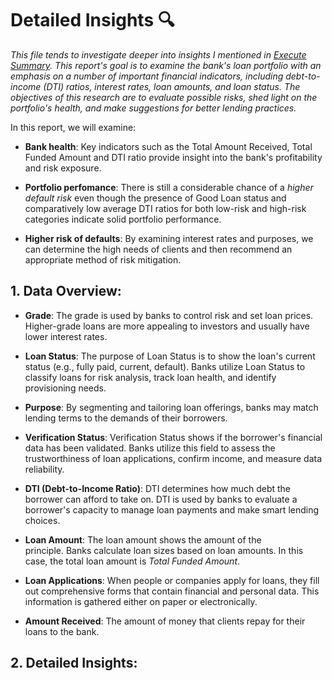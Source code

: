 # Detailed Insights 🔍 
_This file tends to investigate deeper into insights I mentioned in [Execute Summary](insights/Executive_Summary.md). This report's goal is to examine the bank's loan portfolio with an emphasis on a number of important financial indicators, including debt-to-income (DTI) ratios, interest rates, loan amounts, and loan status. The objectives of this research are to evaluate possible risks, shed light on the portfolio's health, and make suggestions for better lending practices._

In this report, we will examine:

 - **Bank health**: Key indicators such as the Total Amount Received, Total Funded Amount and DTI ratio provide insight into the bank's profitability and risk exposure.
   
 - **Portfolio perfomance**: There is still a considerable chance of a _higher default risk_ even though the presence of Good Loan status and comparatively low average DTI ratios for both low-risk and high-risk categories indicate solid portfolio performance.
   
 - **Higher risk of defaults**: By examining interest rates and purposes, we can determine the high needs of clients and then recommend an appropriate method of risk mitigation.

## 1. Data Overview:

- **Grade**: The grade is used by banks to control risk and set loan prices. Higher-grade loans are more appealing to investors and usually have lower interest rates.
  
- **Loan Status**: The purpose of Loan Status is to show the loan's current status (e.g., fully paid, current, default). Banks utilize Loan Status to classify loans for risk analysis, track loan health, and identify provisioning needs.
  
- **Purpose**: By segmenting and tailoring loan offerings, banks may match lending terms to the demands of their borrowers.
  
- **Verification Status**: Verification Status shows if the borrower's financial data has been validated. Banks utilize this field to assess the trustworthiness of loan applications, confirm income, and measure data reliability.

- **DTI (Debt-to-Income Ratio)**: DTI determines how much debt the borrower can afford to take on. DTI is used by banks to evaluate a borrower's capacity to manage loan payments and make smart lending choices.
  
- **Loan Amount**: The loan amount shows the amount of the principle. Banks calculate loan sizes based on loan amounts. In this case, the total loan amount is _Total Funded Amount_. 
  
- **Loan Applications**: When people or companies apply for loans, they fill out comprehensive forms that contain financial and personal data. This information is gathered either on paper or electronically.
  
- **Amount Received**: The amount of money that clients repay for their loans to the bank.

## 2. Detailed Insights:




